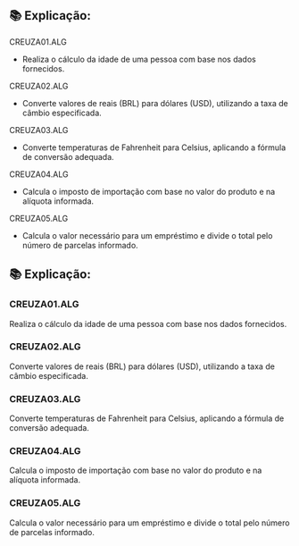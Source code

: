 ## 📚 Explicação:

CREUZA01.ALG

* Realiza o cálculo da idade de uma pessoa com base nos dados fornecidos.  

CREUZA02.ALG

* Converte valores de reais (BRL) para dólares (USD), utilizando a taxa de câmbio especificada.  

CREUZA03.ALG

* Converte temperaturas de Fahrenheit para Celsius, aplicando a fórmula de conversão adequada.  

CREUZA04.ALG

* Calcula o imposto de importação com base no valor do produto e na alíquota informada.  

CREUZA05.ALG

* Calcula o valor necessário para um empréstimo e divide o total pelo número de parcelas informado. 


## 📚 Explicação:

### CREUZA01.ALG  
Realiza o cálculo da idade de uma pessoa com base nos dados fornecidos.  

### CREUZA02.ALG  
Converte valores de reais (BRL) para dólares (USD), utilizando a taxa de câmbio especificada.  

### CREUZA03.ALG  
Converte temperaturas de Fahrenheit para Celsius, aplicando a fórmula de conversão adequada.  

### CREUZA04.ALG  
Calcula o imposto de importação com base no valor do produto e na alíquota informada.  

### CREUZA05.ALG  
Calcula o valor necessário para um empréstimo e divide o total pelo número de parcelas informado.  
